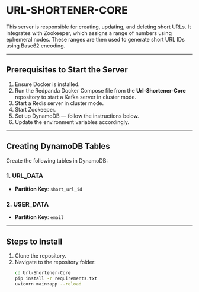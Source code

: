 # URL-SHORTENER-CORE

This server is responsible for creating, updating, and deleting short URLs. It integrates with Zookeeper, which assigns a range of numbers using ephemeral nodes. These ranges are then used to generate short URL IDs using Base62 encoding.

---

## Prerequisites to Start the Server  
1. Ensure Docker is installed.  
2. Run the Redpanda Docker Compose file from the **Url-Shortener-Core** repository to start a Kafka server in cluster mode.  
3. Start a Redis server in cluster mode.  
4. Start Zookeeper.  
5. Set up DynamoDB — follow the instructions below.  
6. Update the environment variables accordingly.

---

## Creating DynamoDB Tables

Create the following tables in DynamoDB:

### 1. URL_DATA  
- **Partition Key**: `short_url_id`

### 2. USER_DATA  
- **Partition Key**: `email`

---

## Steps to Install  
1. Clone the repository.  
2. Navigate to the repository folder:  
   ```bash
   cd Url-Shortener-Core
   pip install -r requirements.txt
   uvicorn main:app --reload
  ```


